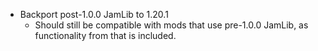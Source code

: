 - Backport post-1.0.0 JamLib to 1.20.1
  - Should still be compatible with mods that use pre-1.0.0 JamLib, as functionality from that is included.
